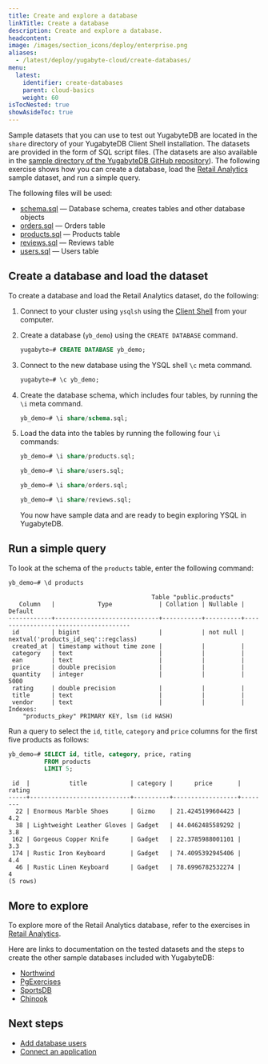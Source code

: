```yaml
---
title: Create and explore a database
linkTitle: Create a database
description: Create and explore a database.
headcontent:
image: /images/section_icons/deploy/enterprise.png
aliases:
  - /latest/deploy/yugabyte-cloud/create-databases/
menu:
  latest:
    identifier: create-databases
    parent: cloud-basics
    weight: 60
isTocNested: true
showAsideToc: true
---
```


Sample datasets that you can use to test out YugabyteDB are located in the `share` directory of your YugabyteDB Client Shell installation. The datasets are provided in the form of SQL script files. (The datasets are also available in the [sample directory of the YugabyteDB GitHub repository](https://github.com/yugabyte/yugabyte-db/tree/master/sample)). The following exercise shows how you can create a database, load the [Retail Analytics](../../../develop/realworld-apps/retail-analytics/) sample dataset, and run a simple query.

The following files will be used:

- [schema.sql](https://github.com/yugabyte/yugabyte-db/tree/master/sample/schema.sql) — Database schema, creates tables and other database objects
- [orders.sql](https://github.com/yugabyte/yugabyte-db/tree/master/sample/orders.sql) — Orders table
- [products.sql](https://github.com/yugabyte/yugabyte-db/tree/master/sample/products.sql) — Products table
- [reviews.sql](https://github.com/yugabyte/yugabyte-db/tree/master/sample/reviews.sql) — Reviews table
- [users.sql](https://github.com/yugabyte/yugabyte-db/tree/master/sample/users.sql) — Users table

## Create a database and load the dataset

To create a database and load the Retail Analytics dataset, do the following:

1. Connect to your cluster using `ysqlsh` using the [Client Shell](../connect-to-clusters#connect-via-client-shell) from your computer.

1. Create a database (`yb_demo`) using the `CREATE DATABASE` command.

    ```sql
    yugabyte=# CREATE DATABASE yb_demo;
    ```

1. Connect to the new database using the YSQL shell `\c` meta command.

    ```sql
    yugabyte=# \c yb_demo;
    ```

1. Create the database schema, which includes four tables, by running the `\i` meta command.

    ```sql
    yb_demo=# \i share/schema.sql;
    ```

1. Load the data into the tables by running the following four `\i` commands:

    ```sql
    yb_demo=# \i share/products.sql;
    ```

    ```sql
    yb_demo=# \i share/users.sql;
    ```

    ```sql
    yb_demo=# \i share/orders.sql;
    ```

    ```sql
    yb_demo=# \i share/reviews.sql;
    ```

    You now have sample data and are ready to begin exploring YSQL in YugabyteDB.

## Run a simple query

To look at the schema of the `products` table, enter the following command:

```sql
yb_demo=# \d products
```

```output
                                        Table "public.products"
   Column   |            Type             | Collation | Nullable |               Default                
------------+-----------------------------+-----------+----------+--------------------------------------
 id         | bigint                      |           | not null | nextval('products_id_seq'::regclass)
 created_at | timestamp without time zone |           |          | 
 category   | text                        |           |          | 
 ean        | text                        |           |          | 
 price      | double precision            |           |          | 
 quantity   | integer                     |           |          | 5000
 rating     | double precision            |           |          | 
 title      | text                        |           |          | 
 vendor     | text                        |           |          | 
Indexes:
    "products_pkey" PRIMARY KEY, lsm (id HASH)
```

Run a query to select the `id`, `title`, `category` and `price` columns for the first five products as follows:

```sql
yb_demo=# SELECT id, title, category, price, rating
          FROM products
          LIMIT 5;
```

```output
 id  |           title            | category |      price       | rating 
-----+----------------------------+----------+------------------+--------
  22 | Enormous Marble Shoes      | Gizmo    | 21.4245199604423 |    4.2
  38 | Lightweight Leather Gloves | Gadget   | 44.0462485589292 |    3.8
 162 | Gorgeous Copper Knife      | Gadget   | 22.3785988001101 |    3.3
 174 | Rustic Iron Keyboard       | Gadget   | 74.4095392945406 |    4.4
  46 | Rustic Linen Keyboard      | Gadget   | 78.6996782532274 |      4
(5 rows)
```

## More to explore

To explore more of the Retail Analytics database, refer to the exercises in [Retail Analytics](../../../develop/realworld-apps/retail-analytics#3-run-queries). 

Here are links to documentation on the tested datasets and the steps to create the other sample databases included with YugabyteDB:

- [Northwind](../../../sample-data/northwind/)
- [PgExercises](../../../sample-data/pgexercises/)
- [SportsDB](../../../sample-data/sportsdb/)
- [Chinook](../../../sample-data/chinook/)

## Next steps

- [Add database users](../add-users/)
- [Connect an application](../connect-application)
